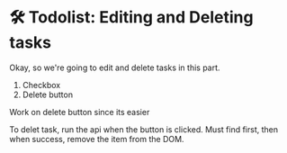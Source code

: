# 🛠️ Todolist: Editing and Deleting tasks

Okay, so we're going to edit and delete tasks in this part.

1. Checkbox
2. Delete button

Work on delete button since its easier

To delet task, run the api when the button is clicked.
Must find first, then when success, remove the item from the DOM.